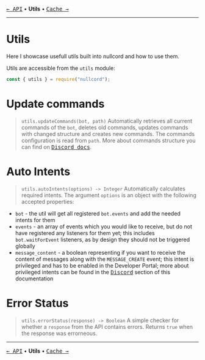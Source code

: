 [<kbd>← API</kbd>](04_api.md)
• **Utils** •
[<kbd>Cache →</kbd>](06_cache.md)

---

# Utils
Here I showcase usefull utils
built into nullcord and how to use them.

Utils are accessible from the `utils` module:
```js
const { utils } = require("nullcord");
```

# Update commands
> `utils.updateCommands(bot, path)`
Automatically retrieves all current
commands of the `bot`, deletes old commands,
updates commands with changed structure
and creates new commands.
The commands configuration is read from `path`.
More about commands structure you can find
on [<kbd>Discord docs</kbd>](https://discord.com/developers/docs/interactions/application-commands#application-commands).

# Auto Intents
> `utils.autoIntents(options) -> Integer`
Automatically calculates required intents.
The argument `options` is an object with the following
accepted properties:
* `bot` - the util will get all registered `bot.events`
and add the needed intents for them
* `events` - an array of events which you would like
to receive, but do not have registered any listeners
for them yet; this includes `bot.waitForEvent` listeners,
as by design they should not be triggered globally
* `message_content` - a boolean representing if you want
to receive the content of messages along with the `MESSAGE_CREATE` event;
this intent is privileged and has to be enabled in the Developer
Portal; more about privileged intents can be found in the
[<kbd>Discord</kbd>](00_discord.md) section of this documentation

# Error Status
> `utils.errorStatus(response) -> Boolean`
A simple checker for whether a `response` from the API
contains errors. Returns `true` when the response
was errorneous.

---

[<kbd>← API</kbd>](04_api.md)
• **Utils** •
[<kbd>Cache →</kbd>](06_cache.md)

